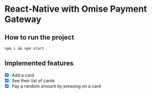 # React-Native with Omise Payment Gateway

## How to run the project
```
npm i && npm start
```

## Implemented features
- [x] Add a card
- [x] See their list of cards
- [x] Pay a random amount by pressing on a card
